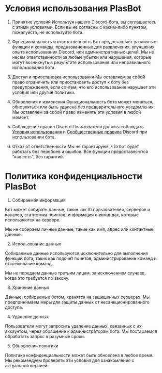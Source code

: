 # Условия использования PlasBot

1. Принятие условий
Используя нашего Discord-бота, вы соглашаетесь с этими условиями. Если вы не согласны с каким-либо пунктом, пожалуйста, не используйте бота.


2. Функциональность и ответственность
Бот предоставляет различные функции и команды, предназначенные для развлечения, улучшения опыта использования Discord, или административных целей. Мы не несем ответственности за любые убытки или нарушения, которые могут возникнуть в результате использования или неправильного использования бота.


3. Доступ и приостановка использования
Мы оставляем за собой право ограничить или приостановить доступ к боту без предупреждения, если сочтем, что его использование нарушает эти условия или другие политики.


4. Обновления и изменения
Функциональность бота может меняться, обновляться или быть удалена без предварительного уведомления. Мы оставляем за собой право изменять эти условия в любой момент.


5. Соблюдение правил Discord
Пользователи должны соблюдать [Условия использования](https://discord.com/terms) и [Сообщественные правила](https://discord.com/guidelines) Discord при использовании бота.


6. Отказ от ответственности
Мы не гарантируем, что бот будет работать без перебоев и ошибок. Все функции предоставляются "как есть", без гарантий.


# Политика конфиденциальности PlasBot

1. Собираемая информация

Бот может собирать данные, такие как ID пользователей, серверов и каналов, статистика поинтов, информация о командах, которые используются на сервере.

Мы не собираем личные данные, такие как имя, адрес или контактные данные.



2. Использование данных

Собираемые данные используются исключительно для выполнения функций бота, таких как подсчет поинтов, администрирование команд и отслеживание команд.

Мы не передаем данные третьим лицам, за исключением случаев, когда это требуется по закону.



3. Хранение данных

Данные, собираемые ботом, хранятся на защищенных серверах. Мы предпринимаем меры для защиты данных от несанкционированного доступа.



4. Удаление данных

Пользователи могут запросить удаление данных, связанных с их аккаунтом, через обращение к администраторам бота. Мы постараемся обработать запрос в разумные сроки.



5. Обновления политики

Политика конфиденциальности может быть обновлена в любое время. Мы рекомендуем проверять эти условия для ознакомления с актуальной версией.
